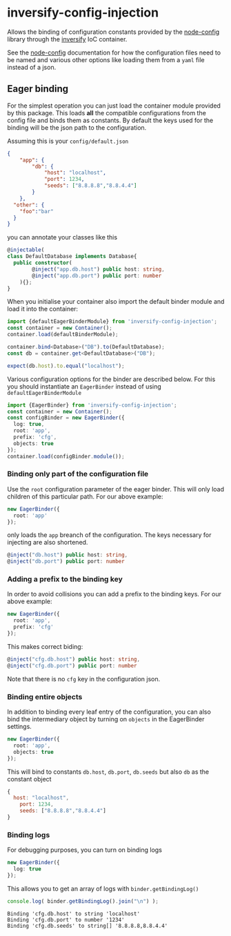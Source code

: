 # inversify-config-injection
Allows the binding of configuration constants provided by the [node-config](https://github.com/lorenwest/node-config) library through the [inversify](http://inversify.io/) IoC container.

See the [node-config](https://github.com/lorenwest/node-config) documentation for how the configuration files need to be named and various other options like loading them from a `yaml` file instead of a json.

## Eager binding
For the simplest operation you can just load the container module provided by this package. This loads **all** the compatible configurations from the config file and binds them as constants. By default the keys used for the binding will be the json path to the configuration.

Assuming this is your `config/default.json`

```json
{
	"app": {
		"db": {
			"host": "localhost",
			"port": 1234,
			"seeds": ["8.8.8.8","8.8.4.4"]
		}
	},
  "other": {
    "foo":"bar"
  }
}
```

you can annotate your classes like this

```typescript
@injectable(
class DefaultDatabase implements Database{	
  public constructor(
		@inject("app.db.host") public host: string,
		@inject("app.db.port") public port: number
	){};
}
```         

When you initialise your container also import the default binder module and load it into the container:

```typescript
import {defaultEagerBinderModule} from 'inversify-config-injection';
const container = new Container();
container.load(defaultBinderModule);

container.bind<Database>("DB").to(DefaultDatabase);
const db = container.get<DefaultDatabase>("DB");

expect(db.host).to.equal("localhost");
```

Various configuration options for the binder are described below. For this you should instantiate an `EagerBinder` instead of using `defaultEagerBinderModule`

```typescript
import {EagerBinder} from 'inversify-config-injection';
const container = new Container();
const configBinder = new EagerBinder({
  log: true,
  root: 'app',
  prefix: 'cfg',
  objects: true
});
container.load(configBinder.module());
```

### Binding only part of the configuration file

Use the `root` configuration parameter of the eager binder. This will only load children of this particular path. For our above example:

```typescript
new EagerBinder({
  root: 'app'
});
``` 
only loads the `app` breanch of the configuration. The keys necessary for injecting are also shortened.

```typescript
@inject("db.host") public host: string,
@inject("db.port") public port: number
```

### Adding a prefix to the binding key

In order to avoid collisions you can add a prefix to the binding keys. For our above example:
```typescript
new EagerBinder({
  root: 'app',
  prefix: 'cfg'
});
``` 

This makes correct biding:

```typescript
@inject("cfg.db.host") public host: string,
@inject("cfg.db.port") public port: number
```

Note that there is no `cfg` key in the configuration json.

### Binding entire objects

In addition to binding every leaf entry of the configuration, you can also bind the intermediary object by turning on `objects` in the EagerBinder settings.

```typescript
new EagerBinder({
  root: 'app',
  objects: true
});
``` 

This will bind to constants `db.host`, `db.port`, `db.seeds` but also `db` as the constant object
```js
{
  host: "localhost",
	port: 1234,
	seeds: ["8.8.8.8","8.8.4.4"]
}
```

### Binding logs

For debugging purposes, you can turn on binding logs
```typescript
new EagerBinder({
  log: true
});
``` 

This allows you to get an array of logs with `binder.getBindingLog()`

```typescript
console.log( binder.getBindingLog().join("\n") );
```

```
Binding 'cfg.db.host' to string 'localhost'
Binding 'cfg.db.port' to number '1234'
Binding 'cfg.db.seeds' to string[] '8.8.8.8,8.8.4.4'
```
